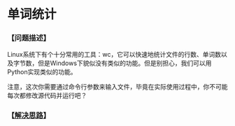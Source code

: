 # 单词统计
### 【问题描述】

Linux系统下有个十分常用的工具：wc，它可以快速地统计文件的行数、单词数以及字节数，但是Windows下貌似没有类似的功能。但是别担心，我们可以用Python实现类似的功能。



注意，这次你需要通过命令行参数来输入文件，毕竟在实际使用过程中，你不可能每次都修改源代码并运行吧？



### 【[解决思路](solution.md)】

